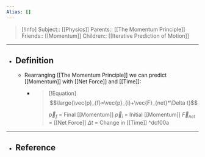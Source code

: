 ```yaml
---
Alias: []
---
```

> [!Info]
> Subject:: [[Physics]]
> Parents:: [[The Momentum Principle]]
> Friends:: [[Momentum]]
> Children:: [[Iterative Prediction of Motion]]
---
- ## Definition
	- Rearranging [[The Momentum Principle]] we can predict [[Momentum]] with [[Net Force]] and [[Time]]:
		- > [!Equation]
		  > $$\large{\vec{p}_{f}=\vec{p}_{i}+\vec{F}_{net}*\Delta t}$$
		  > 
		  > $\vec{p}_{f}$ = Final [[Momentum]]
		  > $\vec{p}_{i}$ = Initial [[Momentum]]
		  > $\vec{F}_{net}$ = [[Net Force]]
		  > $\Delta t$ = Change in [[Time]] ^dcf00a
---
- ## Reference
